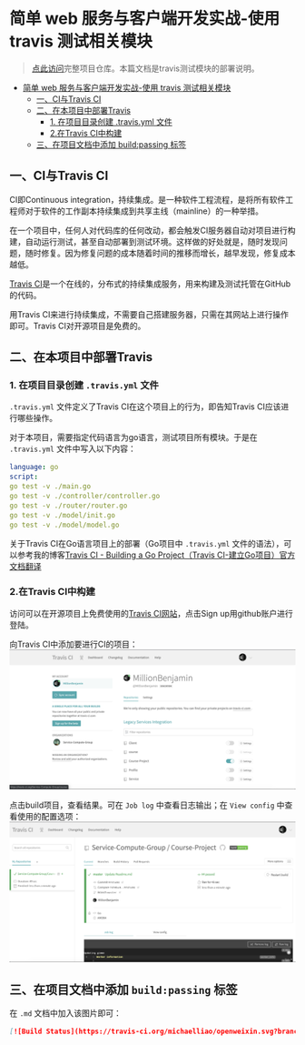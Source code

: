 # 简单 web 服务与客户端开发实战-使用 travis 测试相关模块

> [点此访问](https://github.com/Service-Compute-Group/Course-Project)完整项目仓库。本篇文档是travis测试模块的部署说明。

- [简单 web 服务与客户端开发实战-使用 travis 测试相关模块](#%e7%ae%80%e5%8d%95-web-%e6%9c%8d%e5%8a%a1%e4%b8%8e%e5%ae%a2%e6%88%b7%e7%ab%af%e5%bc%80%e5%8f%91%e5%ae%9e%e6%88%98-%e4%bd%bf%e7%94%a8-travis-%e6%b5%8b%e8%af%95%e7%9b%b8%e5%85%b3%e6%a8%a1%e5%9d%97)
  - [一、CI与Travis CI](#%e4%b8%80ci%e4%b8%8etravis-ci)
  - [二、在本项目中部署Travis](#%e4%ba%8c%e5%9c%a8%e6%9c%ac%e9%a1%b9%e7%9b%ae%e4%b8%ad%e9%83%a8%e7%bd%b2travis)
    - [1. 在项目目录创建 .travis.yml 文件](#1-%e5%9c%a8%e9%a1%b9%e7%9b%ae%e7%9b%ae%e5%bd%95%e5%88%9b%e5%bb%ba-travisyml-%e6%96%87%e4%bb%b6)
    - [2.在Travis CI中构建](#2%e5%9c%a8travis-ci%e4%b8%ad%e6%9e%84%e5%bb%ba)
  - [三、在项目文档中添加 build:passing 标签](#%e4%b8%89%e5%9c%a8%e9%a1%b9%e7%9b%ae%e6%96%87%e6%a1%a3%e4%b8%ad%e6%b7%bb%e5%8a%a0-buildpassing-%e6%a0%87%e7%ad%be)

## 一、CI与Travis CI
CI即Continuous integration，持续集成。是一种软件工程流程，是将所有软件工程师对于软件的工作副本持续集成到共享主线（mainline）的一种举措。

在一个项目中，任何人对代码库的任何改动，都会触发CI服务器自动对项目进行构建，自动运行测试，甚至自动部署到测试环境。这样做的好处就是，随时发现问题，随时修复。因为修复问题的成本随着时间的推移而增长，越早发现，修复成本越低。

[Travis CI](https://travis-ci.org/)是一个在线的，分布式的持续集成服务，用来构建及测试托管在GitHub的代码。

用Travis CI来进行持续集成，不需要自己搭建服务器，只需在其网站上进行操作即可。Travis CI对开源项目是免费的。

## 二、在本项目中部署Travis
### 1. 在项目目录创建 `.travis.yml` 文件
`.travis.yml` 文件定义了Travis CI在这个项目上的行为，即告知Travis CI应该进行哪些操作。

对于本项目，需要指定代码语言为go语言，测试项目所有模块。于是在 `.travis.yml` 文件中写入以下内容：
``` yaml
language: go
script: 
go test -v ./main.go
go test -v ./controller/controller.go
go test -v ./router/router.go
go test -v ./model/init.go
go test -v ./model/model.go
```

关于Travis CI在Go语言项目上的部署（Go项目中 `.travis.yml` 文件的语法），可以参考我的博客[Travis CI - Building a Go Project（Travis CI-建立Go项目）官方文档翻译](https://millionbenjamin.github.io/Service-Computing/Blogs/Blog5_Travis_CI-Building-a-Go-Project_translation/content)

### 2.在Travis CI中构建
访问可以在开源项目上免费使用的[Travis CI网站](https://travis-ci.org/)，点击Sign up用github账户进行登陆。

向Travis CI中添加要进行CI的项目：
![](./images/add_proj.png)

点击build项目，查看结果。可在 `Job log` 中查看日志输出；在 `View config` 中查看使用的配置选项：
![](./images/build_result.png)

## 三、在项目文档中添加 `build:passing` 标签
在 `.md` 文档中加入该图片即可：
``` markdown
[![Build Status](https://travis-ci.org/michaelliao/openweixin.svg?branch=master)](https://travis-ci.org/michaelliao/openweixin)
```




